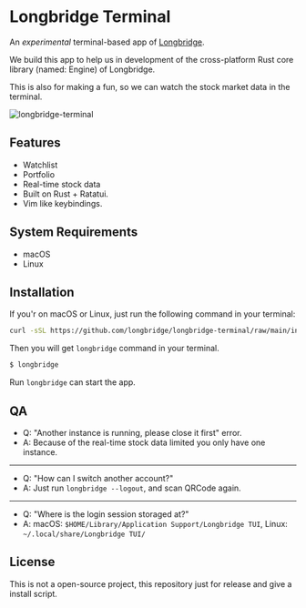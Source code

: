 # Longbridge Terminal

An _experimental_ terminal-based app of [Longbridge](https://longbridge.com).

We build this app to help us in development of the cross-platform Rust core library (named: Engine) of Longbridge.

This is also for making a fun, so we can watch the stock market data in the terminal.

![longbridge-terminal](https://github.com/longbridgeapp/longbridge-terminal/assets/5518/49c93838-852e-4127-8377-f49876923069)

## Features

- Watchlist
- Portfolio
- Real-time stock data
- Built on Rust + Ratatui.
- Vim like keybindings.

## System Requirements

- macOS
- Linux

## Installation

If you'r on macOS or Linux, just run the following command in your terminal:

```bash
curl -sSL https://github.com/longbridge/longbridge-terminal/raw/main/install | sh
```

Then you will get `longbridge` command in your terminal.

```bash
$ longbridge
```

Run `longbridge` can start the app.

## QA

- Q: "Another instance is running, please close it first" error.
- A: Because of the real-time stock data limited you only have one instance.

---

- Q: "How can I switch another account?"
- A: Just run `longbridge --logout`, and scan QRCode again.

---

- Q: "Where is the login session storaged at?"
- A: macOS: `$HOME/Library/Application Support/Longbridge TUI`, Linux: `~/.local/share/Longbridge TUI/`

## License

This is not a open-source project, this repository just for release and give a install script.
